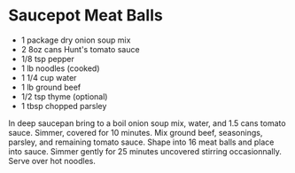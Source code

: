 Saucepot Meat Balls
===================

* 1 package dry onion soup mix
* 2 8oz cans Hunt's tomato sauce
* 1/8 tsp pepper
* 1 lb noodles (cooked)
* 1 1/4 cup water
* 1 lb ground beef
* 1/2 tsp thyme (optional)
* 1 tbsp chopped parsley

In deep saucepan bring to a boil onion soup mix, water, and 1.5 cans tomato sauce. Simmer, covered for 10 minutes. Mix ground beef, seasonings, parsley, and remaining tomato sauce. Shape into 16 meat balls and place into sauce. Simmer gently for 25 minutes uncovered stirring occasionnally. Serve over hot noodles.

